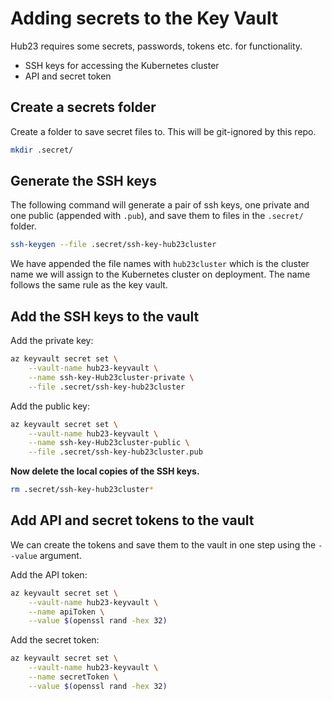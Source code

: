 # Adding secrets to the Key Vault

Hub23 requires some secrets, passwords, tokens etc. for functionality.

- SSH keys for accessing the Kubernetes cluster
- API and secret token

## Create a secrets folder

Create a folder to save secret files to. This will be git-ignored by this repo.

```bash
mkdir .secret/
```

## Generate the SSH keys

The following command will generate a pair of ssh keys, one private and one public (appended with `.pub`), and save them to files in the `.secret/` folder.

```bash
ssh-keygen --file .secret/ssh-key-hub23cluster
```

We have appended the file names with `hub23cluster` which is the cluster name we will assign to the Kubernetes cluster on deployment.
The name follows the same rule as the key vault.

## Add the SSH keys to the vault

Add the private key:

```bash
az keyvault secret set \
    --vault-name hub23-keyvault \
    --name ssh-key-Hub23cluster-private \
    --file .secret/ssh-key-hub23cluster
```

Add the public key:

```bash
az keyvault secret set \
    --vault-name hub23-keyvault \
    --name ssh-key-Hub23cluster-public \
    --file .secret/ssh-key-hub23cluster.pub
```

**Now delete the local copies of the SSH keys.**

```bash
rm .secret/ssh-key-hub23cluster*
```

## Add API and secret tokens to the vault

We can create the tokens and save them to the vault in one step using the `--value` argument.

Add the API token:

```bash
az keyvault secret set \
    --vault-name hub23-keyvault \
    --name apiToken \
    --value $(openssl rand -hex 32)
```

Add the secret token:

```bash
az keyvault secret set \
    --vault-name hub23-keyvault \
    --name secretToken \
    --value $(openssl rand -hex 32)
```
